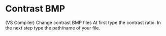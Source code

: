 # Contrast BMP
(VS Compiler)
Change contrast BMP files
At first type the contrast ratio. In the next step type the path/name of your file.
